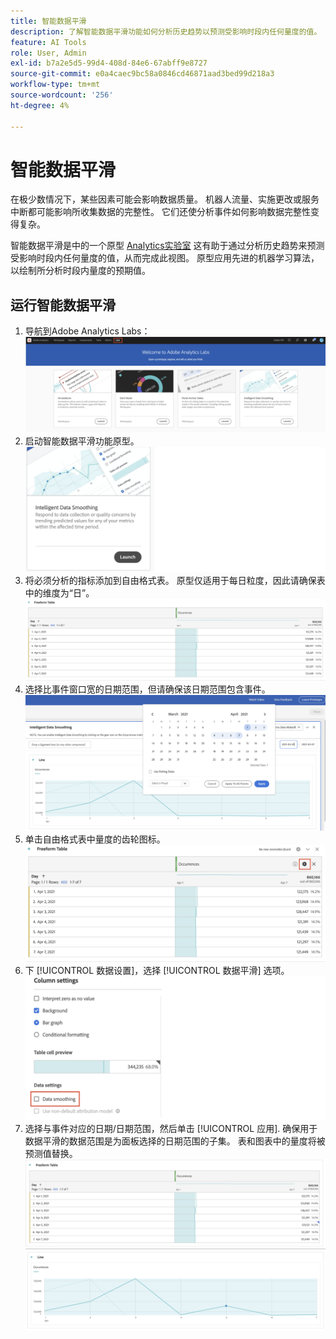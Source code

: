 ```yaml
---
title: 智能数据平滑
description: 了解智能数据平滑功能如何分析历史趋势以预测受影响时段内任何量度的值。
feature: AI Tools
role: User, Admin
exl-id: b7a2e5d5-99d4-408d-84e6-67abff9e8727
source-git-commit: e0a4caec9bc58a0846cd46871aad3bed99d218a3
workflow-type: tm+mt
source-wordcount: '256'
ht-degree: 4%

---
```


# 智能数据平滑

在极少数情况下，某些因素可能会影响数据质量。 机器人流量、实施更改或服务中断都可能影响所收集数据的完整性。 它们还使分析事件如何影响数据完整性变得复杂。

智能数据平滑是中的一个原型 [Analytics实验室](/help/analyze/labs.md) 这有助于通过分析历史趋势来预测受影响时段内任何量度的值，从而完成此视图。 原型应用先进的机器学习算法，以绘制所分析时段内量度的预期值。

## 运行智能数据平滑

1. 导航到Adobe Analytics Labs：
   ![Labs](assets/labs.png)
1. 启动智能数据平滑功能原型。
   ![启动原型](assets/intelligent-ds.png)
1. 将必须分析的指标添加到自由格式表。 原型仅适用于每日粒度，因此请确保表中的维度为“日”。
   ![添加量度](assets/add-metric.png)
1. 选择比事件窗口宽的日期范围，但请确保该日期范围包含事件。
   ![日期范围](assets/date-range.png)
1. 单击自由格式表中量度的齿轮图标。
   ![齿轮图标](assets/gear-icon.png)
1. 下 [!UICONTROL 数据设置]，选择 [!UICONTROL 数据平滑] 选项。
   ![数据平滑](assets/column-setting.png)
1. 选择与事件对应的日期/日期范围，然后单击 [!UICONTROL 应用].
确保用于数据平滑的数据范围是为面板选择的日期范围的子集。 表和图表中的量度将被预测值替换。
   ![预测的值](assets/predictive-values.png)
